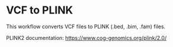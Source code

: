 # VCF to PLINK

This workflow converts VCF files to PLINK (.bed, .bim, .fam) files.

PLINK2 documentation: https://www.cog-genomics.org/plink/2.0/
